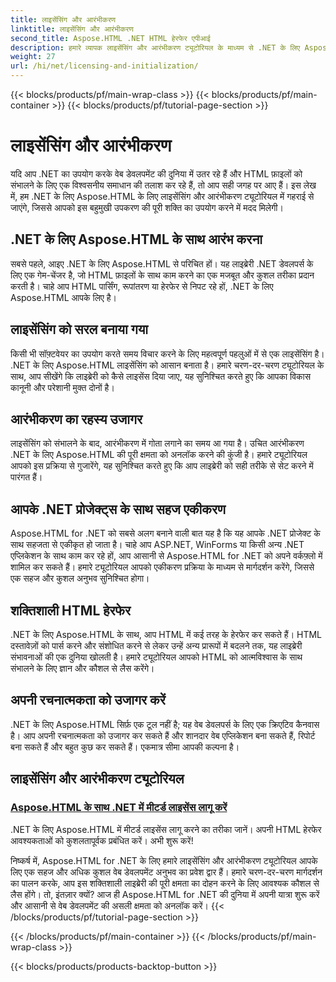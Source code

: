 ```yaml
---
title: लाइसेंसिंग और आरंभीकरण
linktitle: लाइसेंसिंग और आरंभीकरण
second_title: Aspose.HTML .NET HTML हेरफेर एपीआई
description: हमारे व्यापक लाइसेंसिंग और आरंभीकरण ट्यूटोरियल के माध्यम से .NET के लिए Aspose.HTML का प्रभावी ढंग से उपयोग करने का तरीका जानें। इस टूल की पूरी क्षमता को अनलॉक करें।
weight: 27
url: /hi/net/licensing-and-initialization/
---
```


{{< blocks/products/pf/main-wrap-class >}}
{{< blocks/products/pf/main-container >}}
{{< blocks/products/pf/tutorial-page-section >}}

# लाइसेंसिंग और आरंभीकरण


यदि आप .NET का उपयोग करके वेब डेवलपमेंट की दुनिया में उतर रहे हैं और HTML फ़ाइलों को संभालने के लिए एक विश्वसनीय समाधान की तलाश कर रहे हैं, तो आप सही जगह पर आए हैं। इस लेख में, हम .NET के लिए Aspose.HTML के लिए लाइसेंसिंग और आरंभीकरण ट्यूटोरियल में गहराई से जाएंगे, जिससे आपको इस बहुमुखी उपकरण की पूरी शक्ति का उपयोग करने में मदद मिलेगी।

## .NET के लिए Aspose.HTML के साथ आरंभ करना

सबसे पहले, आइए .NET के लिए Aspose.HTML से परिचित हों। यह लाइब्रेरी .NET डेवलपर्स के लिए एक गेम-चेंजर है, जो HTML फ़ाइलों के साथ काम करने का एक मजबूत और कुशल तरीका प्रदान करती है। चाहे आप HTML पार्सिंग, रूपांतरण या हेरफेर से निपट रहे हों, .NET के लिए Aspose.HTML आपके लिए है। 

## लाइसेंसिंग को सरल बनाया गया

किसी भी सॉफ़्टवेयर का उपयोग करते समय विचार करने के लिए महत्वपूर्ण पहलुओं में से एक लाइसेंसिंग है। .NET के लिए Aspose.HTML लाइसेंसिंग को आसान बनाता है। हमारे चरण-दर-चरण ट्यूटोरियल के साथ, आप सीखेंगे कि लाइब्रेरी को कैसे लाइसेंस दिया जाए, यह सुनिश्चित करते हुए कि आपका विकास कानूनी और परेशानी मुक्त दोनों है। 

## आरंभीकरण का रहस्य उजागर

लाइसेंसिंग को संभालने के बाद, आरंभीकरण में गोता लगाने का समय आ गया है। उचित आरंभीकरण .NET के लिए Aspose.HTML की पूरी क्षमता को अनलॉक करने की कुंजी है। हमारे ट्यूटोरियल आपको इस प्रक्रिया से गुजारेंगे, यह सुनिश्चित करते हुए कि आप लाइब्रेरी को सही तरीके से सेट करने में पारंगत हैं। 

## आपके .NET प्रोजेक्ट्स के साथ सहज एकीकरण

Aspose.HTML for .NET को सबसे अलग बनाने वाली बात यह है कि यह आपके .NET प्रोजेक्ट के साथ सहजता से एकीकृत हो जाता है। चाहे आप ASP.NET, WinForms या किसी अन्य .NET एप्लिकेशन के साथ काम कर रहे हों, आप आसानी से Aspose.HTML for .NET को अपने वर्कफ़्लो में शामिल कर सकते हैं। हमारे ट्यूटोरियल आपको एकीकरण प्रक्रिया के माध्यम से मार्गदर्शन करेंगे, जिससे एक सहज और कुशल अनुभव सुनिश्चित होगा।

## शक्तिशाली HTML हेरफेर

.NET के लिए Aspose.HTML के साथ, आप HTML में कई तरह के हेरफेर कर सकते हैं। HTML दस्तावेज़ों को पार्स करने और संशोधित करने से लेकर उन्हें अन्य प्रारूपों में बदलने तक, यह लाइब्रेरी संभावनाओं की एक दुनिया खोलती है। हमारे ट्यूटोरियल आपको HTML को आत्मविश्वास के साथ संभालने के लिए ज्ञान और कौशल से लैस करेंगे।

## अपनी रचनात्मकता को उजागर करें

.NET के लिए Aspose.HTML सिर्फ़ एक टूल नहीं है; यह वेब डेवलपर्स के लिए एक क्रिएटिव कैनवास है। आप अपनी रचनात्मकता को उजागर कर सकते हैं और शानदार वेब एप्लिकेशन बना सकते हैं, रिपोर्ट बना सकते हैं और बहुत कुछ कर सकते हैं। एकमात्र सीमा आपकी कल्पना है।

## लाइसेंसिंग और आरंभीकरण ट्यूटोरियल
### [Aspose.HTML के साथ .NET में मीटर्ड लाइसेंस लागू करें](./apply-metered-license/)
.NET के लिए Aspose.HTML में मीटर्ड लाइसेंस लागू करने का तरीका जानें। अपनी HTML हेरफेर आवश्यकताओं को कुशलतापूर्वक प्रबंधित करें। अभी शुरू करें!

निष्कर्ष में, Aspose.HTML for .NET के लिए हमारे लाइसेंसिंग और आरंभीकरण ट्यूटोरियल आपके लिए एक सहज और अधिक कुशल वेब डेवलपमेंट अनुभव का प्रवेश द्वार हैं। हमारे चरण-दर-चरण मार्गदर्शन का पालन करके, आप इस शक्तिशाली लाइब्रेरी की पूरी क्षमता का दोहन करने के लिए आवश्यक कौशल से लैस होंगे। तो, इंतज़ार क्यों? आज ही Aspose.HTML for .NET की दुनिया में अपनी यात्रा शुरू करें और आसानी से वेब डेवलपमेंट की असली क्षमता को अनलॉक करें।
{{< /blocks/products/pf/tutorial-page-section >}}

{{< /blocks/products/pf/main-container >}}
{{< /blocks/products/pf/main-wrap-class >}}

{{< blocks/products/products-backtop-button >}}
